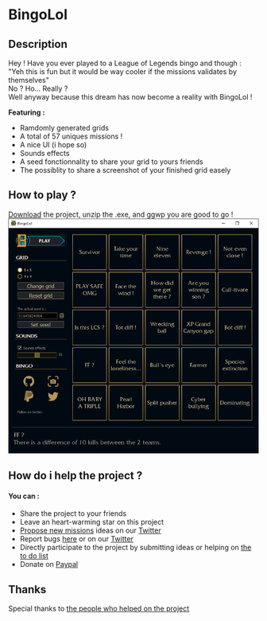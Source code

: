 # BingoLol

## Description

Hey ! Have you ever played to a League of Legends bingo and though : "Yeh this is fun but it would be way cooler if the missions validates by themselves"<br/>
No ? Ho... Really ?<br/>
Well anyway because this dream has now become a reality with BingoLol !<br/>

**Featuring :**
* Ramdomly generated grids
* A total of 57 uniques missions !
* A nice UI (i hope so)
* Sounds effects
* A seed fonctionnality to share your grid to yours friends
* The possiblity to share a screenshot of your finished grid easely

## How to play ?
<!-- Dont forget to add the realese version and the link to it-->
[Download](https://github.com/TrOllOchamO/BingoLol/archive/refs/heads/main.zip) the project, unzip the .exe, and ggwp you are good to go ! <br>
[<img src="./BingoLol/resources/images/md_github_images/BingoLol.png" width="550"/>](./BingoLol/resources/images/md_github_images/BingoLol.png)

## How do i help the project ?
#### You can :
* Share the project to your friends
* Leave an heart-warming star on this project
* [Propose new missions](https://github.com/TrOllOchamO/BingoLolMissions/blob/main/MissionsChart.md) ideas on our [Twitter](https://twitter.com/BingoLolOff?t=13NYAyNQcbNKwDJpfPyWow&s=09)
* Report bugs [here](https://github.com/TrOllOchamO/BingoLol/issues) or on our [Twitter](https://twitter.com/BingoLolOff?t=13NYAyNQcbNKwDJpfPyWow&s=09)
* Directly participate to the project by submitting ideas or helping on [the to do list](https://github.com/TrOllOchamO/BingoLol/blob/main/ToDoList.md)
* Donate on [Paypal](https://paypal.me/TrOllOchamO?locale.x=fr_FR)

## Thanks
Special thanks to [the people who helped on the project](https://github.com/TrOllOchamO/BingoLol/blob/main/Thanks.md)


